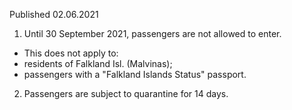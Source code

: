 Published 02.06.2021 
1. Until 30 September 2021, passengers are not allowed to enter.
- This does not apply to:
- residents of Falkland Isl. (Malvinas);
- passengers with a "Falkland Islands Status" passport.
2. Passengers are subject to quarantine for 14 days.

